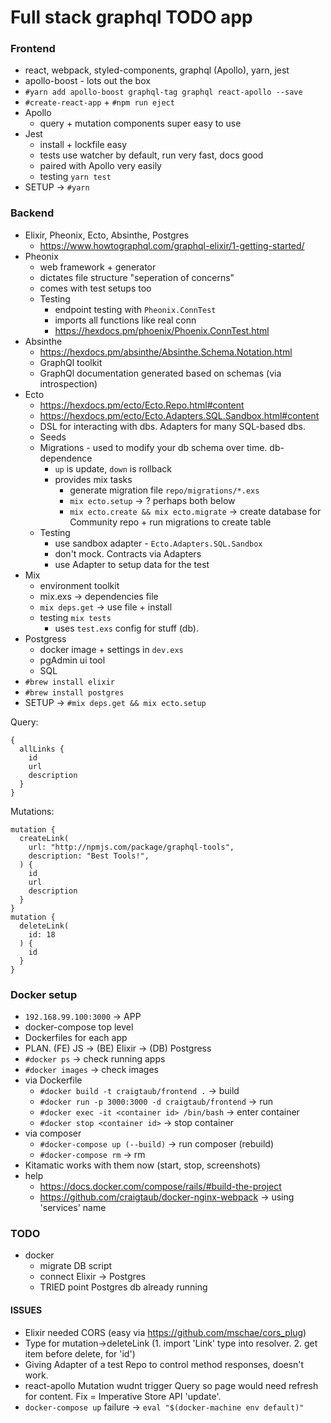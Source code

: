 # Full stack graphql TODO app

### Frontend
- react, webpack, styled-components, graphql (Apollo), yarn, jest
- apollo-boost - lots out the box
- `#yarn add apollo-boost graphql-tag graphql react-apollo --save`
- `#create-react-app` + `#npm run eject`
- Apollo
  - query + mutation components super easy to use
- Jest
  - install + lockfile easy
  - tests use watcher by default, run very fast, docs good
  - paired with Apollo very easily
  - testing `yarn test`
- SETUP -> `#yarn`

### Backend
- Elixir, Pheonix, Ecto, Absinthe, Postgres
  - https://www.howtographql.com/graphql-elixir/1-getting-started/
- Pheonix 
  - web framework + generator
  - dictates file structure "seperation of concerns"
  - comes with test setups too
  - Testing 
    - endpoint testing with  `Pheonix.ConnTest` 
    - imports all functions like real conn
    - https://hexdocs.pm/phoenix/Phoenix.ConnTest.html 
- Absinthe 
  - https://hexdocs.pm/absinthe/Absinthe.Schema.Notation.html
  - GraphQl toolkit
  - GraphQl documentation generated based on schemas (via introspection)
- Ecto 
  - https://hexdocs.pm/ecto/Ecto.Repo.html#content
  - https://hexdocs.pm/ecto/Ecto.Adapters.SQL.Sandbox.html#content
  - DSL for interacting with dbs. Adapters for many SQL-based dbs.
  - Seeds
  - Migrations - used to modify your db schema over time. db-dependence
    - `up` is update, `down` is rollback
    - provides mix tasks
      - generate migration file `repo/migrations/*.exs`
      - `mix ecto.setup` -> ? perhaps both below
      - `mix ecto.create && mix ecto.migrate` -> create database for Community repo + run migrations to create table
  - Testing
    - use sandbox adapter - `Ecto.Adapters.SQL.Sandbox`
    - don't mock. Contracts via Adapters
    - use Adapter to setup data for the test
- Mix 
  - environment toolkit
  - mix.exs -> dependencies file
  - `mix deps.get` -> use file + install
  - testing `mix tests`
    - uses `test.exs` config for stuff (db).
- Postgress 
  - docker image + settings in `dev.exs`
  - pgAdmin ui tool
  - SQL
- `#brew install elixir`
- `#brew install postgres`
- SETUP -> `#mix deps.get && mix ecto.setup`

Query:
```
{
  allLinks {
    id
    url
    description
  }
}
```
Mutations:
```
mutation {
  createLink(
    url: "http://npmjs.com/package/graphql-tools",
    description: "Best Tools!",
  ) {
    id
    url
    description
  }
}
mutation {
  deleteLink(
    id: 18
  ) {
    id
  }
}
```

### Docker setup
- `192.168.99.100:3000` -> APP
- docker-compose top level
- Dockerfiles for each app
- PLAN. (FE) JS -> (BE) Elixir -> (DB) Postgress
- `#docker ps` -> check running apps
- `#docker images` -> check images
- via Dockerfile
  - `#docker build -t craigtaub/frontend .` -> build
  - `#docker run -p 3000:3000 -d craigtaub/frontend` -> run
  - `#docker exec -it <container id> /bin/bash` -> enter container
  - `#docker stop <container id>` -> stop container
- via composer
  - `#docker-compose up (--build)` -> run composer (rebuild)
  - `#docker-compose rm` -> rm 
- Kitamatic works with them now (start, stop, screenshots)
- help 
  - https://docs.docker.com/compose/rails/#build-the-project
  - https://github.com/craigtaub/docker-nginx-webpack -> using 'services' name

### TODO
- docker 
  - migrate DB script
  - connect Elixir -> Postgres
  - TRIED point Postgres db already running

#### ISSUES
- Elixir needed CORS (easy via https://github.com/mschae/cors_plug)
- Type for mutation->deleteLink (1. import 'Link' type into resolver. 2. get item before delete, for 'id')
- Giving Adapter of a test Repo to control method responses, doesn't work.
- react-apollo Mutation wudnt trigger Query so page would need refresh for content. Fix = Imperative Store API 'update'.
- `docker-compose up` failure -> `eval "$(docker-machine env default)"`